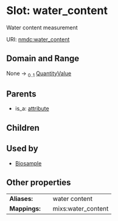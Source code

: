 
# Slot: water_content


Water content measurement

URI: [nmdc:water_content](https://microbiomedata/meta/water_content)


## Domain and Range

None &#8594;  <sub>0..1</sub> [QuantityValue](QuantityValue.md)

## Parents

 *  is_a: [attribute](attribute.md)

## Children


## Used by

 * [Biosample](Biosample.md)

## Other properties

|  |  |  |
| --- | --- | --- |
| **Aliases:** | | water content |
| **Mappings:** | | mixs:water_content |


